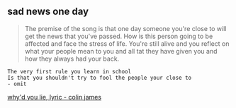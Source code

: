 ## sad news one day

> The premise of the song is that one day someone you're close to will get the news that you've passed. How is this person going to be affected and face the stress of life. You're still alive and you reflect on what your people mean to you and all tat they have given you and how they always had your back.

    The very first rule you learn in school
    Is that you shouldn't try to fool the people your close to
    - omit

[why'd you lie, lyric - colin james](https://www.google.ca/search?rlz=1C5CHFA_enCA774CA774&biw=1129&bih=610&ei=qx7wW_DVFoO2ggeA3bK4Dg&q=why%27d+you+lie+colin+james&oq=why%27d+you+lie+&gs_l=psy-ab.1.1.35i39j0l8.2651.3466..5392...0.0..0.119.677.0j6......0....1..gws-wiz.......0i71j0i22i30j0i22i10i30.5eL4-SR7uO4)
